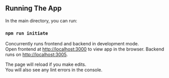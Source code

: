 ## Running The App

In the main directory, you can run:

### `npm run initiate`

Concurrently runs frontend and backend in development mode.<br>
Open frontend at [http://localhost:3000](http://localhost:3000) to view app in the browser.
Backend runs on [http://localhost:3005](http://localhost:3005).

The page will reload if you make edits.<br>
You will also see any lint errors in the console.
